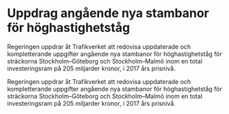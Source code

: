 # Uppdrag angående nya stambanor för höghastighetståg

Regeringen uppdrar åt Trafikverket att redovisa uppdaterade och kompletterande uppgifter
angående nya stambanor för höghastighetståg för sträckorna Stockholm–Göteborg och Stockholm–Malmö inom en total investeringsram på 205 miljarder kronor, i 2017 års prisnivå.

Regeringen uppdrar åt Trafikverket att redovisa uppdaterade och kompletterande uppgifter
angående nya stambanor för höghastighetståg för sträckorna Stockholm–Göteborg och Stockholm–Malmö inom en total investeringsram på 205 miljarder kronor, i 2017 års prisnivå.

